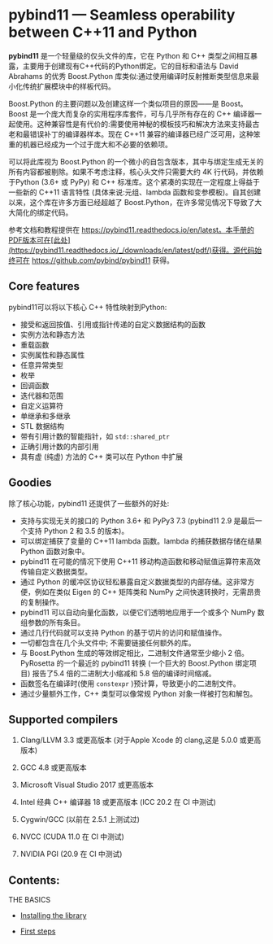 # pybind11 — Seamless operability between C++11 and Python

**pybind11** 是一个轻量级的仅头文件的库，它在 Python 和 C++ 类型之间相互暴露，主要用于创建现有C++代码的Python绑定。它的目标和语法与 David Abrahams 的优秀 Boost.Python 库类似:通过使用编译时反射推断类型信息来最小化传统扩展模块中的样板代码。

Boost.Python 的主要问题以及创建这样一个类似项目的原因——是 Boost。Boost 是一个庞大而复杂的实用程序库套件，可与几乎所有存在的 C++ 编译器一起使用。这种兼容性是有代价的:需要使用神秘的模板技巧和解决方法来支持最古老和最错误补丁的编译器样本。现在 C++11 兼容的编译器已经广泛可用，这种笨重的机器已经成为一个过于庞大和不必要的依赖项。

可以将此库视为 Boost.Python 的一个微小的自包含版本，其中与绑定生成无关的所有内容都被剔除。如果不考虑注释，核心头文件只需要大约 4K 行代码，并依赖于Python (3.6+ 或 PyPy) 和 C++ 标准库。这个紧凑的实现在一定程度上得益于一些新的 C++11 语言特性 (具体来说:元组、lambda 函数和变参模板)。自其创建以来，这个库在许多方面已经超越了 Boost.Python，在许多常见情况下导致了大大简化的绑定代码。

参考文档和教程提供在 https://pybind11.readthedocs.io/en/latest。本手册的PDF版本可在[此处](https://pybind11.readthedocs.io/_/downloads/en/latest/pdf/)获得。源代码始终可在 https://github.com/pybind/pybind11 获得。

## Core features

pybind11可以将以下核心 C++ 特性映射到Python:

* 接受和返回按值、引用或指针传递的自定义数据结构的函数
* 实例方法和静态方法 
* 重载函数
* 实例属性和静态属性
* 任意异常类型
* 枚举
* 回调函数
* 迭代器和范围
* 自定义运算符
* 单继承和多继承
* STL 数据结构
* 带有引用计数的智能指针，如 `std::shared_ptr`
* 正确引用计数的内部引用
* 具有虚 (纯虚) 方法的 C++ 类可以在 Python 中扩展

## Goodies

除了核心功能，pybind11 还提供了一些额外的好处:

* 支持与实现无关的接口的 Python 3.6+ 和 PyPy3 7.3 (pybind11 2.9 是最后一个支持 Python 2 和 3.5 的版本)。
* 可以绑定捕获了变量的 C++11 lambda 函数。lambda 的捕获数据存储在结果 Python 函数对象中。
* pybind11 在可能的情况下使用 C++11 移动构造函数和移动赋值运算符来高效传输自定义数据类型。
* 通过 Python 的缓冲区协议轻松暴露自定义数据类型的内部存储。这非常方便，例如在类似 Eigen 的 C++ 矩阵类和 NumPy 之间快速转换时，无需昂贵的复制操作。
* pybind11 可以自动向量化函数，以便它们透明地应用于一个或多个 NumPy 数组参数的所有条目。
* 通过几行代码就可以支持 Python 的基于切片的访问和赋值操作。
* 一切都包含在几个头文件中; 不需要链接任何额外的库。
* 与 Boost.Python 生成的等效绑定相比，二进制文件通常至少缩小 2 倍。PyRosetta 的一个最近的 pybind11 转换 (一个巨大的 Boost.Python 绑定项目) 报告了5.4 倍的二进制大小缩减和 5.8 倍的编译时间缩减。
* 函数签名在编译时(使用 `constexpr` )预计算，导致更小的二进制文件。
* 通过少量额外工作，C++ 类型可以像常规 Python 对象一样被打包和解包。

## Supported compilers

1. Clang/LLVM 3.3 或更高版本 (对于Apple Xcode 的 clang,这是 5.0.0 或更高版本)

2. GCC 4.8 或更高版本

3. Microsoft Visual Studio 2017 或更高版本

4. Intel 经典 C++ 编译器 18 或更高版本 (ICC 20.2 在 CI 中测试)

5. Cygwin/GCC (以前在 2.5.1 上测试过)

6. NVCC (CUDA 11.0 在 CI 中测试)

7. NVIDIA PGI (20.9 在 CI 中测试)

## Contents:

THE BASICS

- [Installing the library](<./THE BASICS/Installing the library.md>)

- [First steps]()

